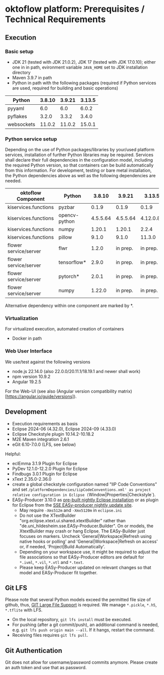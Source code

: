 # oktoflow platform: Prerequisites / Technical Requirements

## Execution

### Basic setup

- JDK 21 (tested with JDK 21.0.2), JDK 17 (tested with JDK 17.0.10); either one in in path, evironment variable ``JAVA_HOME`` set to JDK installation directory
- Maven 3.9.7 in path
- Python in path with the following packages (required if Python services are used, required for building and basic operations) 

| Python     | 3.8.10 | 3.9.21 | 3.13.5   |
| ---------- | ------ | ------ | -------- |
| pyyaml     | 6.0    | 6.0    |  6.0.2   |
| pyflakes   | 3.2.0  | 3.3.2  |  3.4.0   |
| websockets | 11.0.2 | 11.0.2 | 15.0.1   |

### Python service setup

Depending on the use of Python packages/libraries by your/used platform services, installation of further Python libraries may be required. Services shall declare their full dependencies in the configuration model, including the required Python version, so that containers can be build automatically from this information. For development, testing or bare metal installation, the Python dependencies above as well as the following dependencies are needed.

| oktoflow Component    | Python        | 3.8.10    |  3.9.21     | 3.13.5      |
| --------------------- | ------------- | --------- | ----------- | ----------- |
| kiservices.functions  | pyzbar        | 0.1.9     |  0.1.9      | 0.1.9       |
| kiservices.functions  | opencv-python | 4.5.5.64  |  4.5.5.64   | 4.12.0.88   |
| kiservices.functions  | numpy         | 1.20.1    |  1.20.1     | 2.2.4       |
| kiservices.functions  | pillow        | 9.1.0     |  9.1.0      | 11.3.0      |
| flower service/server | flwr          | 1.2.0     | in prep.    | in prep.    |
| flower service/server | tensorflow*   | 2.9.0     | in prep.    | in prep.    |
| flower service/server | pytorch*      | 2.0.1     | in prep.    | in prep.    |
| flower service/server | numpy         | 1.22.0    | in prep.    | in prep.    |

Alternative dependency within one component are marked by *.

### Virtualization

For virtualized execution, automated creation of containers

- Docker in path

### Web User Interface

We use/test against the following versions

- node.js 22.14.0 (also 22.0.0/20.11.1/18.19.1 and newer shall work)
- npm version 10.9.2
- Angular 19.2.5

For the Web-UI (see also (Angular version compatibility matrix)[https://angular.io/guide/versions]). 

## Development

- Execution requirements as basis
- Eclipse 2024-06 (4.32.0), Eclipse 2024-09 (4.33.0)
- Eclipse Checkstyle plugin 10.14.2-10.18.2
- M2E Maven integration 2.6.1
- eGit 6.10-7.0.0 (LFS, see below)

Helpful:
- eclEmma 3.1.9 Plugin for Eclipse
- PyDev 12.1.0-12.2.0 Plugin for Eclipse
- Findbugs 3.0.1 Plugin for Eclipse
- xText 2.35.0-2.36.0
- create a global checkstyle configuration named "IIP Code Conventions" and set `/platformDependencies/iipCodeConventions.xml' as project relative configuration in Eclipse (`Window|Properties|Checkstyle`).
- EASy-Producer 3.10.0 as [pre-built nightly Eclipse installation](https://projects.sse.uni-hildesheim.de/eclipse/easy-nightly/) or as plugin for Eclipse from the [SSE EASy-producer nightly update site](https://projects.sse.uni-hildesheim.de/eclipse/update-sites/easy_nightly/).
    - May require `-Xms512m` and `-Xmx5120m` in `eclipse.ini` 
    - Do not use the XTextBuilder "org.eclipse.xtext.ui.shared.xtextBuilder" rather than "de.uni_hildesheim.sse.EASy-Producer.Builder". On or models, the XtextBuilder may crash or hang Eclipse. The EASy-Builder just focuses on markers. Uncheck 'General|Workspace|Refresh using native hooks or polling' and 'General|Workspace|Refresh on access' or, if needed, 'Project|Build Automatically'. 
    - Depending on your workspace use, it might be required to adjust the file associations so that EASy-Producer editors are default for `*.ivml`, `*.vil`, `*.vtl` and `*.text`.
    - Please keep EASy-Producer updated on relevant changes so that model and EASy-Producer fit together.

## Git LFS

Please note that several Python models exceed the permitted file size of github, thus, [GIT Large File Support](https://git-lfs.com/) is required. We manage ``*.pickle``, ``*.h5``, ``*.tflite`` with LFS. 

  * On the local repository, ``git lfs install`` must be executed. 
  * For pushing (after a git commit/push), an additional command is needed, e.g. ``git lfs push origin main --all``. If it hangs, restart the command. 
  * Receiving files requires ``git lfs pull``.

## Git Authentication

Git does not allow for username/password commits anymore. Please create an auth token and use that as password.
